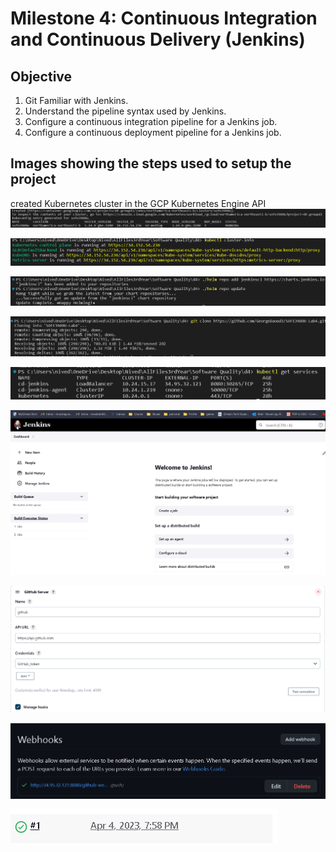 # Milestone 4: Continuous Integration and Continuous Delivery (Jenkins) 
## Objective   
1. Git Familiar with Jenkins.
2. Understand the pipeline syntax used by Jenkins.
3. Configure a continuous integration pipeline for a Jenkins job.
4. Configure a continuous deployment pipeline for a Jenkins job.

## Images showing the steps used to setup the project

created Kubernetes cluster in the GCP Kubernetes Engine API
![image9.png](figures/image9.png)

![image6.png](figures/image6.png)

![image2.png](figures/image2.png)

![image4.png](figures/image4.png)

![image10.png](figures/image10.png)

![image1.png](figures/image1.png)

![image7.png](figures/image7.png)

![image8.png](figures/image8.png)

![image3.png](figures/image3.png)
